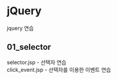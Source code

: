 # jQuery  
jquery 연습  
  
## 01_selector
  selector.jsp - 선택자 연습  
  click_event.jsp - 선택자를 이용한 이벤트 연습  
